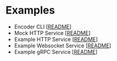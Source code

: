 # Examples

- Encoder CLI [[README](encoder/README.md)]
- Mock HTTP Service [[README](mockserver/README.md)]
- Example HTTP Service [[README](httpapp/README.md)]
- Example Websocket Service [[README](websocketapp/README.md)]
- Example gRPC Service [[README](grpcservice/README.md)]

